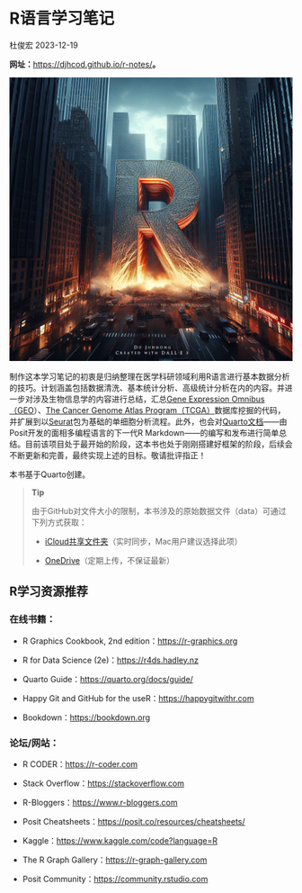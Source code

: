 # R语言学习笔记
杜俊宏
2023-12-19

**网址：**<https://djhcod.github.io/r-notes/>**。**

![](images/book_cover.jpg)

制作这本学习笔记的初衷是归纳整理在医学科研领域利用R语言进行基本数据分析的技巧。计划涵盖包括数据清洗、基本统计分析、高级统计分析在内的内容。并进一步对涉及生物信息学的内容进行总结，汇总[Gene
Expression Omnibus（GEO](https://www.ncbi.nlm.nih.gov/geo/)）、[The
Cancer Genome Atlas
Program（TCGA）](https://www.cancer.gov/ccg/research/genome-sequencing/tcga)数据库挖掘的代码，并扩展到以[Seurat](https://satijalab.org/seurat/)包为基础的单细胞分析流程。此外，也会对[Quarto文档](https://quarto.org)——由Posit开发的面相多编程语言的下一代R
Markdown——的编写和发布进行简单总结。目前该项目处于最开始的阶段，这本书也处于刚刚搭建好框架的阶段，后续会不断更新和完善，最终实现上述的目标。敬请批评指正！

本书基于Quarto创建。

<div>

> **Tip**
>
> 由于GitHub对文件大小的限制，本书涉及的原始数据文件（data）可通过下列方式获取：
>
> - [iCloud共享文件夹](https://www.icloud.com.cn/iclouddrive/018ENTDGZBLoJOI1Dgvh8c_4w#data)（实时同步，Mac用户建议选择此项）
>
> - [OneDrive](https://1drv.ms/f/s!AnnPVQqdpGpjgo0e6lIMuLHPc5GvXw)（定期上传，不保证最新）

</div>

## R学习资源推荐

### 在线书籍：

- R Graphics Cookbook, 2nd edition：<https://r-graphics.org>

- R for Data Science (2e)：<https://r4ds.hadley.nz>

- Quarto Guide：<https://quarto.org/docs/guide/>

- Happy Git and GitHub for the useR：<https://happygitwithr.com>

- Bookdown：<https://bookdown.org>

### 论坛/网站：

- R CODER：<https://r-coder.com>

- Stack Overflow：<https://stackoverflow.com>

- R-Bloggers：<https://www.r-bloggers.com>

- Posit Cheatsheets：<https://posit.co/resources/cheatsheets/>

- Kaggle：<https://www.kaggle.com/code?language=R>

- The R Graph Gallery：<https://r-graph-gallery.com>

- Posit Community：<https://community.rstudio.com>
